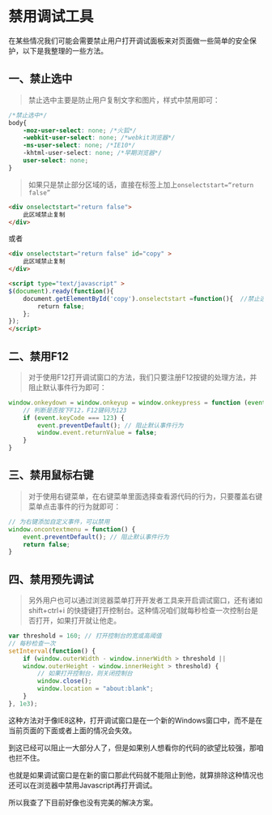 # 禁用调试工具

在某些情况我们可能会需要禁止用户打开调试面板来对页面做一些简单的安全保护，以下是我整理的一些方法。

## 一、禁止选中

> 禁止选中主要是防止用户复制文字和图片，样式中禁用即可：

```css
/*禁止选中*/ 
body{ 
    -moz-user-select: none; /*火狐*/ 
    -webkit-user-select: none; /*webkit浏览器*/ 
    -ms-user-select: none; /*IE10*/ 
    -khtml-user-select: none; /*早期浏览器*/ 
    user-select: none; 
}
```

> 如果只是禁止部分区域的话，直接在标签上加上`onselectstart=“return false”`

```html
<div onselectstart="return false">
	此区域禁止复制
</div>
```

或者

```html
<div onselectstart="return false" id="copy" >
	此区域禁止复制
</div>

<script type="text/javascript" >
$(document).ready(function(){
    document.getElementById('copy').onselectstart =function(){  //禁止选中
        return false;
    };
});
</script>
```

## 二、禁用F12

> 对于使用F12打开调试窗口的方法，我们只要注册F12按键的处理方法，并阻止默认事件行为即可：

```javascript
window.onkeydown = window.onkeyup = window.onkeypress = function (event) {
	// 判断是否按下F12，F12键码为123
	if (event.keyCode === 123) {
		event.preventDefault(); // 阻止默认事件行为
        window.event.returnValue = false;
	}
}
```

## 三、禁用鼠标右键

> 对于使用右键菜单，在右键菜单里面选择查看源代码的行为，只要覆盖右键菜单点击事件的行为就即可：

```javascript
// 为右键添加自定义事件，可以禁用
window.oncontextmenu = function() {
	event.preventDefault(); // 阻止默认事件行为
    return false;
}
```

## 四、禁用预先调试

> 另外用户也可以通过浏览器菜单打开开发者工具来开启调试窗口，还有诸如 shift+ctrl+i 的快捷键打开控制台。这种情况咱们就每秒检查一次控制台是否打开，如果打开就让他走。

```javascript
var threshold = 160; // 打开控制台的宽或高阈值
// 每秒检查一次
setInterval(function() {
	if (window.outerWidth - window.innerWidth > threshold || 
	window.outerHeight - window.innerHeight > threshold) {
		// 如果打开控制台，则关闭控制台
		window.close();  
        window.location = "about:blank";  
	}
}, 1e3);
```

这种方法对于像IE8这种，打开调试窗口是在一个新的Windows窗口中，而不是在当前页面的下面或者上面的情况会失效。

到这已经可以阻止一大部分人了，但是如果别人想看你的代码的欲望比较强，那咱也拦不住。

也就是如果调试窗口是在新的窗口那此代码就不能阻止到他，就算排除这种情况也还可以在浏览器中禁用Javascript再打开调试。

所以我查了下目前好像也没有完美的解决方案。
